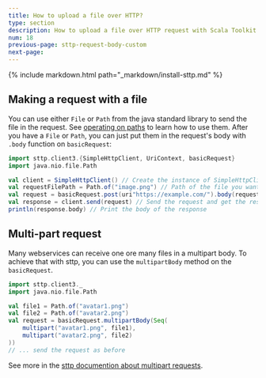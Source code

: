 ```yaml
---
title: How to upload a file over HTTP?
type: section
description: How to upload a file over HTTP request with Scala Toolkit.
num: 18
previous-page: sttp-request-body-custom
next-page:
---
```


{% include markdown.html path="_markdown/install-sttp.md" %}


## Making a request with a file
You can use either `File` or `Path` from the java standard library to send the file in the request. See [operating on paths](https://docs.oracle.com/javase/tutorial/essential/io/pathOps.html) to learn how to use them. 
After you have a `File` or `Path`, you can just put them in the request's body with `.body` function on `basicRequest`:
```scala
import sttp.client3.{SimpleHttpClient, UriContext, basicRequest}
import java.nio.file.Path

val client = SimpleHttpClient() // Create the instance of SimpleHttpClient
val requestFilePath = Path.of("image.png") // Path of the file you want to send
val request = basicRequest.post(uri"https://example.com/").body(requestFilePath) // Construct a POST request to upload the file to https://example.com/
val response = client.send(request) // Send the request and get the response
println(response.body) // Print the body of the response
```

## Multi-part request
Many webservices can receive one ore many files in a multipart body.
To achieve that with sttp, you can use the `multipartBody` method on the `basicRequest`.
```scala
import sttp.client3._
import java.nio.file.Path

val file1 = Path.of("avatar1.png")
val file2 = Path.of("avatar2.png")
val request = basicRequest.multipartBody(Seq(
    multipart("avatar1.png", file1), 
    multipart("avatar2.png", file2)
))
// ... send the request as before
```

See more in the [sttp documention about multipart requests](https://sttp.softwaremill.com/en/latest/requests/multipart.html).